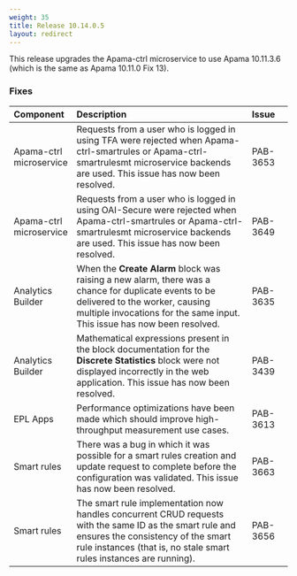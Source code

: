 ```yaml
---
weight: 35
title: Release 10.14.0.5
layout: redirect
---
```


This release upgrades the Apama-ctrl microservice to use Apama 10.11.3.6 (which is the same as Apama 10.11.0 Fix 13).

### Fixes

<table>
<colgroup>
    <col style="width: 15%;">
    <col style="width: 70%;">
    <col style="width: 15%;">
</colgroup>
<thead>
<tr>
<th style="text-align:left">Component</th>
<th style="text-align:left">Description</th>
<th style="text-align:left">Issue</th>
</tr>
</thead>
<tbody>


<tr>
<td style="text-align:left">Apama-ctrl microservice</td>
<td style="text-align:left">Requests from a user who is logged in using TFA were rejected when Apama-ctrl-smartrules or
Apama-ctrl-smartrulesmt microservice backends are used. This issue has now been resolved.</td>
<td style="text-align:left">PAB-3653</td>
</tr>
<tr>
<td style="text-align:left">Apama-ctrl microservice</td>
<td style="text-align:left">Requests from a user who is logged in using OAI-Secure were rejected when Apama-ctrl-smartrules or
Apama-ctrl-smartrulesmt microservice backends are used. This issue has now been resolved.</td>
<td style="text-align:left">PAB-3649</td>
</tr>
<tr>
<td style="text-align:left">Analytics Builder</td>
<td style="text-align:left">When the <b>Create Alarm</b> block was raising a new alarm, there was a chance for duplicate events to be delivered to the worker,
causing multiple invocations for the same input. This issue has now been resolved.</td>
<td style="text-align:left">PAB-3635</td>
</tr>
<tr>
<td style="text-align:left">Analytics Builder</td>
<td style="text-align:left">Mathematical expressions present in the block documentation for the <b>Discrete Statistics</b> block
were not displayed incorrectly in the web application. This issue has now been resolved.</td>
<td style="text-align:left">PAB-3439</td>
</tr>
<tr>
<td style="text-align:left">EPL Apps</td>
<td style="text-align:left">Performance optimizations have been made which should improve high-throughput measurement use cases.</td>
<td style="text-align:left">PAB-3613</td>
</tr>
<tr>
<td style="text-align:left">Smart rules</td>
<td style="text-align:left">There was a bug in which it was possible for a smart rules creation and update request to complete before the configuration was validated.
This issue has now been resolved.</td>
<td style="text-align:left">PAB-3663</td>
</tr>
<tr>
<td style="text-align:left">Smart rules</td>
<td style="text-align:left">The smart rule implementation now handles concurrent CRUD requests with the same ID as the smart rule
and ensures the consistency of the smart rule instances (that is, no stale smart rules instances are running).</td>
<td style="text-align:left">PAB-3656</td>
</tr>

</tbody>
</table>
